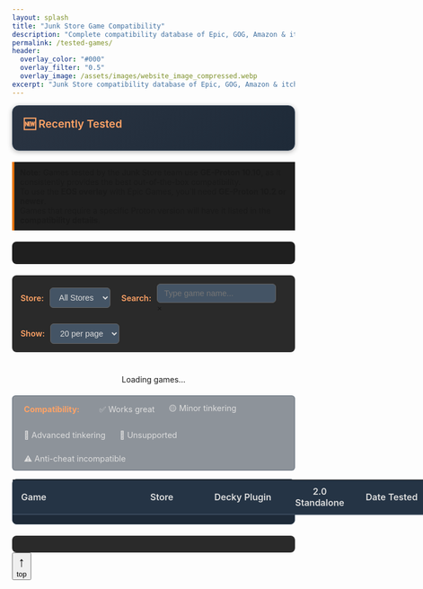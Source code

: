 ```yaml
---
layout: splash
title: "Junk Store Game Compatibility"
description: "Complete compatibility database of Epic, GOG, Amazon & itch.io (beta) games tested on Steam Deck. Search hundreds of games with working status and setup notes."
permalink: /tested-games/
header:
  overlay_color: "#000"
  overlay_filter: "0.5"
  overlay_image: /assets/images/website_image_compressed.webp
excerpt: "Junk Store compatibility database of Epic, GOG, Amazon & itch.io (beta) games tested on Steam Deck."
---
```


<!-- Custom header height for this page -->
<style>
/* Force specific header height */
.layout--splash .page__hero--overlay {
  min-height: 300px !important;
  height: 300px !important;
  max-height: 300px !important;
}

/* Override default padding/margins with high specificity */
.layout--splash .page__hero--overlay .page__inner-wrap {
  position: relative !important;
  top: 50% !important;
  transform: translateY(-50%) !important;
  padding-top: 0 !important;
  padding-bottom: 0 !important;
}

.layout--splash .page__hero--overlay .page__title {
  margin-top: 0 !important;
  margin-bottom: 8px !important;
  padding-top: 70px !important;
  padding-bottom: 8px !important;
}

.layout--splash .page__hero--overlay .archive__item-excerpt {
  margin-bottom: 0 !important;
  padding-bottom: 70px !important;
}

.layout--splash .page__hero--overlay .archive__item-excerpt p {
  margin-bottom: 0 !important;
}

@media (max-width: 768px) {
  .layout--splash .page__hero--overlay {
    min-height: 250px !important;
    height: 250px !important;
    max-height: 250px !important;
  }
}
</style>

<div class="spacer mt-4"></div>

<!-- Featured Games Section -->
<div class="feature-box">
  <h3>🆕 Recently Tested</h3>
  <div class="featured-row" id="featuredGamesContainer">
    <!-- Featured games will be populated by JavaScript -->
  </div>
</div>

<p style="border-left: 4px solid #e67300; background-color: #1f1f1f; padding: 10px; margin-top: 20px;">
  <strong>Note:</strong> Games tested by the Junk Store team use <strong>GE-Proton 10.10</strong>, as it consistently provides the best out-of-the-box compatibility.<br>
  To use the <strong>EOS overlay</strong> with Epic Games, you'll need <strong>GE-Proton 10.2 or newer</strong>.<br>
  Games that require a specific Proton version will have it listed in the <strong>compatibility details</strong>.
</p>

<!-- Games Statistics -->
<div id="gamesStats" class="games-stats">
  <!-- Stats will be populated by JavaScript -->
</div>

<!-- Table Controls -->
<div class="table-controls">
  <div class="control-group">
    <label for="storefrontFilter">Store:</label>
    <select id="storefrontFilter">
      <option value="All">All Stores</option>
      <option value="Epic">Epic</option>
      <option value="GOG">GOG</option>
      <option value="Amazon">Amazon</option>
      <option value="itch.io">itch.io</option>
    </select>
  </div>
  
  <div class="control-group">
    <label for="searchInput">Search:</label>
    <div class="search-input-wrapper">
      <input type="text" id="searchInput" placeholder="Type game name..." autocomplete="off" />
      <div class="search-clear-btn" id="clearSearch" title="Clear search">&times;</div>
    </div>
  </div>
  
  <div class="control-group">
    <label for="pageSizeSelect">Show:</label>
    <select id="pageSizeSelect">
      <option value="10">10 per page</option>
      <option value="20" selected>20 per page</option>
      <option value="50">50 per page</option>
    </select>
  </div>
</div>

<!-- Loading indicator -->
<div id="loadingIndicator" style="text-align: center; padding: 20px;">
  Loading games...
</div>

<!-- Compatibility Legend -->
<div class="compatibility-legend">
  <span class="legend-title">Compatibility:</span>
  <span class="legend-item">✅ Works great</span>
  <span class="legend-item">🟡 Minor tinkering</span>
  <span class="legend-item">🔧 Advanced tinkering</span>
  <span class="legend-item">🚫 Unsupported</span>
  <span class="legend-item">⚠️ Anti-cheat incompatible</span>
</div>

<!-- Games Table -->
<div class="games-table-wrapper">
  <table id="gamesTable">
    <thead>
      <tr>
        <th>Game</th>
        <th>Store</th>
        <th>Decky Plugin</th>
        <th>2.0 Standalone</th>
        <th>Date Tested</th>
      </tr>
    </thead>
    <tbody id="gamesTableBody">
      <!-- Table rows will be populated by JavaScript -->
    </tbody>
  </table>
</div>

<!-- Pagination -->
<div class="pagination-container" id="paginationContainer">
  <div class="pagination-info" id="paginationInfo">
    <!-- Will show "Showing X-Y of Z games" -->
  </div>
  <div class="pagination-controls" id="paginationControls">
    <!-- Page buttons will be added here -->
  </div>
</div>

<!-- Back to Top Button -->
<button id="backToTop" title="Back to top" aria-label="Back to top">
  <span style="display:block; font-size:1.5rem;">↑</span>
  <span style="display:block; font-size:0.8rem; font-weight:normal;">top</span>
</button>

<script>
// Global variables
let gamesData = null;
let filteredGames = [];
let currentPage = 1;
let pageSize = 20;

// Load games data
async function loadGamesData() {
  try {
    console.log('Loading games data from /assets/data/games-table.json');
    const response = await fetch('/assets/data/games-table.json');
    
    console.log('Response status:', response.status);
    if (!response.ok) {
      throw new Error(`HTTP error! status: ${response.status}`);
    }
    
    gamesData = await response.json();
    console.log(`✅ Loaded ${gamesData.total_games} games successfully`);
    console.log('First 3 games:', gamesData.games.slice(0, 3));
    
    // Initialize the page
    populateFeaturedGames();
    populateStats();
    filteredGames = [...gamesData.games];
    sortGames(); // Sort featured first, then alphabetically
    console.log(`Filtered games count: ${filteredGames.length}, pageSize: ${pageSize}`);
    updateTable();
    setupEventListeners();
    
    // Hide loading indicator
    document.getElementById('loadingIndicator').style.display = 'none';
    
  } catch (error) {
    console.error('❌ Error loading games data:', error);
    document.getElementById('loadingIndicator').innerHTML = `
      <div style="color: #f44336;">
        <h3>Error loading games data</h3>
        <p><strong>Error:</strong> ${error.message}</p>
        <p>Check the browser console for more details.</p>
        <button onclick="loadGamesData()" style="background: #e67300; color: white; border: none; padding: 10px 20px; border-radius: 4px; cursor: pointer;">
          Retry
        </button>
      </div>
    `;
  }
}

// Estimate visual width of game entry for optimal packing
function estimateGameEntryWidth(game) {
  const titleLength = game.title.length;
  const storeLength = game.storefront.length;
  
  // Weight factors: title characters are wider than store badge
  // Add base padding/margin estimates
  const baseWidth = 40; // padding, borders, gaps
  const titleWeight = titleLength * 8; // ~8px per character for title
  const storeWeight = storeLength * 6; // ~6px per character for badge
  
  return baseWidth + titleWeight + storeWeight;
}

// Sort games by estimated width for better space utilization
function sortGamesByWidth(games) {
  return games
    .map(game => ({
      ...game,
      estimatedWidth: estimateGameEntryWidth(game)
    }))
    .sort((a, b) => {
      // Alternate between short and long titles for better packing
      // This creates a more balanced visual layout
      const aIndex = games.indexOf(a);
      const bIndex = games.indexOf(b);
      
      if (aIndex % 2 === 0) {
        return a.estimatedWidth - b.estimatedWidth; // Short first for even positions
      } else {
        return b.estimatedWidth - a.estimatedWidth; // Long first for odd positions
      }
    });
}

// Populate featured games
function populateFeaturedGames() {
  const featuredGames = gamesData.games.filter(game => game.is_featured);
  const container = document.getElementById('featuredGamesContainer');
  
  if (featuredGames.length === 0) {
    container.innerHTML = '<div class="featured-entry">No featured games at this time.</div>';
    return;
  }
  
  // Sort games for optimal space utilization
  const sortedGames = sortGamesByWidth(featuredGames);
  
  container.innerHTML = sortedGames.map(game => {
    const storefrontDir = game.storefront === 'itch.io' ? 'itch.io' : game.storefront.toLowerCase();
    return `
    <div class="featured-entry clickable" data-game-id="${game.id}" data-modal-file="games/${storefrontDir}/${game.slug}.json">
      <span class="featured-game-link">
        ${game.title}
      </span>
      <span class="store-badge ${game.storefront === 'itch.io' ? 'itch' : game.storefront.toLowerCase()}">${game.storefront.toLowerCase()}</span>
    </div>
    `;
  }).join('');
  
  // Re-add modal handlers for featured games
  addModalHandlers();
}

// Populate statistics
function populateStats() {
  const stats = document.getElementById('gamesStats');
  stats.innerHTML = `
    <div class="stats-grid">
      <div class="stat-item">
        <span class="stat-number">${gamesData.total_games}</span>
        <span class="stat-label">Total Games</span>
      </div>
      <div class="stat-item">
        <span class="stat-number">${gamesData.ratings_summary.both_green}</span>
        <span class="stat-label">Works Great</span>
      </div>
      <div class="stat-item">
        <span class="stat-number">${gamesData.storefronts.Epic.total}</span>
        <span class="stat-label">Epic Games</span>
      </div>
      <div class="stat-item">
        <span class="stat-number">${gamesData.storefronts.GOG.total}</span>
        <span class="stat-label">GOG</span>
      </div>
      <div class="stat-item">
        <span class="stat-number">${gamesData.storefronts.Amazon.total}</span>
        <span class="stat-label">Amazon</span>
      </div>
      <div class="stat-item">
        <span class="stat-number">${gamesData.storefronts['itch.io'].total}</span>
        <span class="stat-label">itch.io</span>
      </div>
    </div>
  `;
}

// Sort games: featured first, then alphabetically
function sortGames() {
  filteredGames.sort((a, b) => {
    // Featured games come first
    if (a.is_featured && !b.is_featured) return -1;
    if (!a.is_featured && b.is_featured) return 1;
    
    // Then sort alphabetically by title
    return a.title.localeCompare(b.title);
  });
}

// Get compatibility display for ratings
function getCompatibilityDisplay(rating) {
  if (!rating) return '<span class="compatibility-na">Not tested</span>';
  
  const ratingMap = {
    'green': '✅',
    'Perfect': '✅',  // Handle Perfect ratings as green checkmarks
    'yellow': '🟡',
    'red': '🔧',
    'not-working': '🚫',
    'not-supported': '🚫'
  };
  
  return `<span class="compatibility-rating">${ratingMap[rating] || '❓'}</span>`;
}

// Convert controller input to user-friendly game mode text
function getGameModeDisplay(controllerInput) {
  if (!controllerInput) return 'Unknown';
  
  const modeMap = {
    'native': '🎮 Controller Native',
    'mouse-only': '🖱️ Mouse Only',
    'keyboard-mouse': '⌨️ Keyboard + Mouse',
    'controller': '🎮 Controller',
    'touchpad': '👆 Touchpad',
    'mixed': '🎮🖱️ Mixed Input'
  };
  
  return modeMap[controllerInput.toLowerCase()] || `🎮 ${controllerInput}`;
}

// Format controller input for display
function formatControllerInput(controllerInput) {
  if (!controllerInput) return 'Not specified';
  
  const inputLower = controllerInput.toLowerCase();
  const formatMap = {
    'native': '🎮 Native Controller',
    'keyboard-mouse': '⌨️ Keyboard & Mouse',
    'controller': '🎮 Controller',
    'mouse-only': '🖱️ Mouse Only',
    'touchpad': '👆 Touchpad',
    'mixed': '🎮🖱️ Mixed Input'
  };
  
  // If it's a known mapping, use it
  if (formatMap[inputLower]) {
    return formatMap[inputLower];
  }
  
  // Otherwise, capitalize first letter and add gamepad emoji if not present
  const formatted = controllerInput.charAt(0).toUpperCase() + controllerInput.slice(1);
  return formatted.includes('🎮') ? formatted : `🎮 ${formatted}`;
}

// Update table with current page
function updateTable() {
  const tbody = document.getElementById('gamesTableBody');
  const startIdx = (currentPage - 1) * pageSize;
  const endIdx = Math.min(startIdx + pageSize, filteredGames.length);
  const pageGames = filteredGames.slice(startIdx, endIdx);
  
  console.log(`Page ${currentPage}: showing ${pageGames.length} games (${startIdx}-${endIdx}) of ${filteredGames.length} total, pageSize: ${pageSize}`);
  
  const tableHTML = pageGames.map(game => {
    // Check if this is an anti-cheat game
    const isAntiCheat = game.cant_test_linux === true;
    
    return `
    <tr class="${game.is_featured ? 'featured-game' : ''}" data-storefront="${game.storefront}" data-status="${game.overall_status}">
      <td title="${game.title}">
        ${isAntiCheat ? 
          `<span class="game-title-static">${game.title}</span>` :
          `<span class="game-link clickable" data-game-id="${game.id}" data-modal-file="games/${game.storefront === 'itch.io' ? 'itch.io' : game.storefront.toLowerCase()}/${game.slug}.json">${game.title}</span>`
        }
      </td>
      <td>
        <span class="store-badge ${game.storefront === 'itch.io' ? 'itch' : game.storefront.toLowerCase()}">${game.storefront.toLowerCase()}</span>
      </td>
      ${isAntiCheat ? 
        `<td colspan="2" class="anticheat-warning">⚠️ Incompatible - Anti Cheat</td>` :
        `<td class="compatibility-rating">${getCompatibilityDisplay(game.decky_rating)}</td>
         <td class="compatibility-rating">${getCompatibilityDisplay(game.standalone_rating)}</td>`
      }
      <td>${game.date_tested || ''}</td>
    </tr>
    `;
  }).join('');
  
  console.log('Generated HTML length:', tableHTML.length);
  console.log('Setting tbody innerHTML...');
  tbody.innerHTML = tableHTML;
  console.log('tbody rows after setting:', tbody.children.length);
  
  updatePagination();
  
  // Re-add modal handlers after table update
  addModalHandlers();
}

// Update pagination controls
function updatePagination() {
  const totalPages = Math.ceil(filteredGames.length / pageSize);
  const startIdx = (currentPage - 1) * pageSize + 1;
  const endIdx = Math.min(currentPage * pageSize, filteredGames.length);
  
  // Update info
  document.getElementById('paginationInfo').textContent = 
    `Showing ${startIdx}-${endIdx} of ${filteredGames.length} games`;
  
  // Update controls
  const controls = document.getElementById('paginationControls');
  let html = '';
  
  // Previous button
  html += `<button class="pagination-btn ${currentPage === 1 ? 'disabled' : ''}" 
           onclick="changePage(${currentPage - 1})" ${currentPage === 1 ? 'disabled' : ''}>
           ← Previous</button>`;
  
  // Page numbers (simplified - show first, current-1, current, current+1, last)
  const pagesToShow = [];
  if (totalPages <= 7) {
    for (let i = 1; i <= totalPages; i++) {
      pagesToShow.push(i);
    }
  } else {
    pagesToShow.push(1);
    if (currentPage > 3) pagesToShow.push('...');
    for (let i = Math.max(2, currentPage - 1); i <= Math.min(totalPages - 1, currentPage + 1); i++) {
      pagesToShow.push(i);
    }
    if (currentPage < totalPages - 2) pagesToShow.push('...');
    if (totalPages > 1) pagesToShow.push(totalPages);
  }
  
  pagesToShow.forEach(page => {
    if (page === '...') {
      html += '<span class="pagination-ellipsis">...</span>';
    } else {
      html += `<button class="pagination-btn ${page === currentPage ? 'active' : ''}" 
               onclick="changePage(${page})">${page}</button>`;
    }
  });
  
  // Next button
  html += `<button class="pagination-btn ${currentPage === totalPages ? 'disabled' : ''}" 
           onclick="changePage(${currentPage + 1})" ${currentPage === totalPages ? 'disabled' : ''}>
           Next →</button>`;
  
  controls.innerHTML = html;
}

// Change page
function changePage(page) {
  const totalPages = Math.ceil(filteredGames.length / pageSize);
  if (page < 1 || page > totalPages) return;
  
  currentPage = page;
  updateTable();
  
  // Scroll to top of table
  document.querySelector('.games-table-wrapper').scrollIntoView({ 
    behavior: 'smooth', 
    block: 'start' 
  });
}

// Filter table
function filterTable() {
  if (!gamesData) return;
  
  const storeValue = document.getElementById('storefrontFilter').value;
  const searchValue = document.getElementById('searchInput').value.toLowerCase();
  
  filteredGames = gamesData.games.filter(game => {
    const storeMatches = (storeValue === 'All' || game.storefront === storeValue);
    const searchMatches = game.title.toLowerCase().includes(searchValue) || 
                         (game.publisher && game.publisher.toLowerCase().includes(searchValue));
    
    return storeMatches && searchMatches;
  });
  
  sortGames(); // Re-sort after filtering
  currentPage = 1; // Reset to first page
  updateTable();
}

// Change page size
function changePageSize() {
  pageSize = parseInt(document.getElementById('pageSizeSelect').value);
  currentPage = 1; // Reset to first page
  updateTable();
}

// Add modal click handlers
function addModalHandlers() {
  // Handle clickable game links in table
  const gameLinks = document.querySelectorAll('.game-link.clickable');
  gameLinks.forEach(link => {
    link.addEventListener('click', async (e) => {
      e.preventDefault();
      const gameId = e.target.dataset.gameId;
      const modalFile = e.target.dataset.modalFile;
      await openGameModal(gameId, modalFile);
    });
  });
  
  // Handle clickable featured game entries (entire div is clickable)
  const featuredEntries = document.querySelectorAll('.featured-entry.clickable');
  featuredEntries.forEach(entry => {
    entry.addEventListener('click', async (e) => {
      e.preventDefault();
      const gameId = entry.dataset.gameId;
      const modalFile = entry.dataset.modalFile;
      await openGameModal(gameId, modalFile);
    });
  });
}

// Open game modal
async function openGameModal(gameId, modalFile) {
  try {
    console.log(`Opening modal for game: ${gameId}, modal file: ${modalFile}`);
    
    // Show loading state
    const loadingModal = document.createElement('div');
    loadingModal.className = 'game-modal show';
    loadingModal.innerHTML = `
      <div class="modal-backdrop">
        <div class="modal-content">
          <div style="text-align: center; padding: 40px;">
            <div style="font-size: 2rem; color: #ffa366;">Loading...</div>
            <p style="margin-top: 20px; color: #ccc;">Loading game details...</p>
          </div>
        </div>
      </div>
    `;
    document.body.appendChild(loadingModal);

    // Find basic game info from table data
    const basicGame = gamesData.games.find(g => g.id === gameId);
    if (!basicGame) {
      throw new Error('Game not found in table data');
    }
    
    // Load detailed game data from individual JSON file
    let detailedGame = basicGame; // fallback to basic data
    
    if (modalFile) {
      try {
        console.log(`Fetching detailed game data from: /assets/data/${modalFile}`);
        const detailResponse = await fetch(`/assets/data/${modalFile}`);
        if (detailResponse.ok) {
          const detailedData = await detailResponse.json();
          // Merge basic table data with detailed JSON data
          detailedGame = { ...basicGame, ...detailedData };
          console.log('✅ Loaded detailed game data:', detailedGame.title);
          console.log('🖼️ Image URLs from detailed data:');
          console.log('  banner_image:', detailedData.banner_image);
          console.log('  vertical_artwork:', detailedData.vertical_artwork);
          console.log('  icon_image:', detailedData.icon_image);
        } else {
          console.warn(`Could not load detailed data from ${modalFile}, using basic data`);
        }
      } catch (detailError) {
        console.warn('Error loading detailed game data:', detailError);
        // Continue with basic data
      }
    }
    
    // Remove loading modal
    loadingModal.remove();
    
    // Create actual modal with detailed data
    createGameModal(detailedGame);
    
  } catch (error) {
    console.error('Failed to open game modal:', error);
    // Remove loading modal if it exists
    const loadingModal = document.querySelector('.game-modal');
    if (loadingModal) loadingModal.remove();
    
    // Show error
    alert('Failed to load game details. Please try again.');
  }
}

// Create game modal
function createGameModal(game) {
  console.log('🔥 MODAL DEBUG: Creating modal for', game.title, 'with languages:', game.languages, 'and game_modes:', game.game_modes);
  console.log('🎮 Debug game_modes:', game.game_modes);
  console.log('🌍 Debug languages:', game.languages);
  console.log('⭐ Debug decky_rating:', game.decky_rating, '-> class:', getStatusClass(game.decky_rating), 'text:', getStatusText(game.decky_rating));
  console.log('⭐ Debug standalone_rating:', game.standalone_rating, '-> class:', getStatusClass(game.standalone_rating), 'text:', getStatusText(game.standalone_rating));
  console.log('🎨 Creating modal for game:', game.title);
  console.log('🖼️ Final image URLs for modal:');
  console.log('  banner_image:', game.banner_image);
  console.log('  vertical_artwork:', game.vertical_artwork);
  console.log('  Will show banner?', game.banner_image && !game.banner_image.startsWith('./artwork/'));
  console.log('  Will show vertical?', game.vertical_artwork && !game.vertical_artwork.startsWith('./artwork/'));
  
  // Remove existing modal
  const existingModal = document.getElementById('gameModal');
  if (existingModal) {
    existingModal.remove();
  }
  
  const modal = document.createElement('div');
  modal.id = 'gameModal';
  modal.className = 'game-modal';
  
  modal.innerHTML = `
    <div class="modal-backdrop">
      <div class="modal-content">
        <!-- Game Banner -->
        <div id="gameBanner-${game.id}" class="game-banner">
          ${game.banner_image && !game.banner_image.startsWith('./artwork/') ? 
            `<img src="${game.banner_image}" alt="Game Banner" style="width: 100%; max-height: 120px; object-fit: scale-down; border-radius: 8px;" onerror="this.parentElement.style.display='none';">` : ''}
        </div>
        
        <!-- Enhanced Header -->
        <div class="modal-header-enhanced">
          <div class="game-header-content">
            <div class="game-basic-info">
              <div class="game-title-area">
                <h4>${game.title}</h4>
                <div class="game-meta-row">
                  ${game.releasedate ? `<div class="game-meta">Released: ${new Date(game.releasedate).toLocaleDateString('en-US', { year: 'numeric', month: 'long', day: 'numeric' })}</div>` : ''}
                  ${game.size && game.size.trim() !== '' ? `<div class="game-meta">Size: ${game.size}</div>` : ''}
                </div>
              </div>
            </div>
            <div class="header-badges">
              <span class="storefront-badge storefront-${game.storefront.toLowerCase()}">${game.storefront.toLowerCase()}</span>
            </div>
          </div>
          <button class="modal-close">&times;</button>
        </div>
        
        <!-- Essential Info Strip -->
        <div class="essential-info">
          <div class="feature-grid">
            <div class="feature-item">
              <span class="feature-label">Decky Plugin</span>
              <span class="feature-value ${getStatusClass(game.decky_rating)}">${getStatusText(game.decky_rating)}</span>
            </div>
            <div class="feature-item">
              <span class="feature-label">2.0 Standalone</span>
              <span class="feature-value ${getStatusClass(game.standalone_rating)}">${getStatusText(game.standalone_rating)}</span>
            </div>
            <div class="feature-item">
              <span class="feature-label">Proton Version</span>
              <span class="feature-value">${game.proton_version || 'GE-Proton'}</span>
            </div>
            <div class="feature-item">
              <span class="feature-label">Date Tested</span>
              <span class="feature-value">${game.date_tested || 'Not tested'}</span>
            </div>
          </div>
        </div>
        
        <!-- 2-Tab Navigation (Bootstrap Style) -->
        <ul class="nav nav-tabs nav-tabs-clean" role="tablist">
          <li class="nav-item">
            <a class="nav-link active" data-bs-toggle="tab" href="#overview-${game.id}" role="tab">
              <i class="fas fa-info-circle me-2"></i>Overview
            </a>
          </li>
          <li class="nav-item">
            <a class="nav-link" data-bs-toggle="tab" href="#testing-${game.id}" role="tab">
              <i class="fas fa-cogs me-2"></i>Testing Details
            </a>
          </li>
        </ul>
        
        <!-- Tab Content -->
        <div class="tab-content tab-content-enhanced">
          <!-- Overview Tab -->
          <div class="tab-pane active" id="overview-${game.id}" role="tabpanel">
            <div class="row">
              <div class="col-md-4">
                <div id="gameImages-${game.id}" class="game-image-container ${hasEpicFeatures(game) ? '' : 'no-epic-features'}">
                  ${game.vertical_artwork && !game.vertical_artwork.startsWith('./artwork/') ? 
                    `<img src="${game.vertical_artwork}" alt="Game Cover" class="game-image-main" onerror="this.style.display='none';">` :
                    `<div class="game-image-placeholder">
                      <div class="placeholder-content">
                        <i class="fas fa-gamepad" style="font-size: 2rem; color: #4a5568; margin-bottom: 8px;"></i>
                        <p style="color: #a0aec0; margin: 0; font-size: 0.8rem;">Game Image</p>
                        <p style="color: #a0aec0; margin: 0; font-size: 0.7rem;">Not Available</p>
                      </div>
                    </div>`
                  }
                </div>
                
                ${renderEpicFeatures(game)}
              </div>
              <div class="col-md-8" id="gameDescription-${game.id}">
                <div class="info-section">
                  <h6><i class="fas fa-gamepad text-primary"></i> Game Information</h6>
                  <!-- Top row: Genre, Publisher, Game Modes (short items) -->
                  <div class="info-grid info-grid-top">
                    ${game.genre ? `
                      <div class="info-item">
                        <span class="info-label">Genre</span>
                        <span class="info-value">${game.genre}</span>
                      </div>
                    ` : ''}
                    ${game.publisher ? `
                      <div class="info-item">
                        <span class="info-label">Publisher</span>
                        <span class="info-value">${game.publisher}</span>
                      </div>
                    ` : ''}
                    ${game.game_modes && Array.isArray(game.game_modes) && game.game_modes.length > 0 ? `
                      <div class="info-item">
                        <span class="info-label">Game Modes</span>
                        <span class="info-value">${game.game_modes.join(', ')}</span>
                      </div>
                    ` : ''}
                  </div>
                  
                  <!-- Bottom row: Languages (flexible, can be long) -->
                  ${game.languages && Array.isArray(game.languages) && game.languages.length > 0 ? `
                    <div class="info-grid info-grid-languages">
                      <div class="info-item info-item-full">
                        <span class="info-label">Languages</span>
                        <span class="info-value">${game.languages.join(', ')}</span>
                      </div>
                    </div>
                  ` : ''}
                  
                  <!-- Legacy language support (if present) -->
                  ${game.language_support ? `
                    <div class="info-grid info-grid-languages">
                      <div class="info-item info-item-full">
                        <span class="info-label">Language Support</span>
                        <span class="info-value">${game.language_support}</span>
                      </div>
                    </div>
                  ` : ''}
                </div>
              
                ${game.description ? `
                  <div class="info-section" style="margin-top: -3px;">
                    <h6 style="margin-bottom: 4px;">Description</h6>
                    <div class="notes-content">${game.description}</div>
                  </div>
                ` : ''}
              </div>
            </div>
          </div>
          
          <!-- Testing Details Tab -->
          <div class="tab-pane" id="testing-${game.id}" role="tabpanel">
            ${renderTestingDetailsBootstrap(game)}
          </div>
        </div>
      </div>
    </div>
  `;
  
  document.body.appendChild(modal);
  
  // Setup close handlers
  const closeBtn = modal.querySelector('.modal-close');
  if (closeBtn) {
    closeBtn.addEventListener('click', () => closeModal(modal));
  }
  
  const backdrop = modal.querySelector('.modal-backdrop');
  if (backdrop) {
    backdrop.addEventListener('click', (e) => {
      if (e.target === backdrop) {
        closeModal(modal);
      }
    });
  }
  
  // Bootstrap tab switching
  const tabLinks = modal.querySelectorAll('.nav-link');
  tabLinks.forEach(link => {
    link.addEventListener('click', (e) => {
      e.preventDefault();
      
      // Remove active classes from all tabs
      modal.querySelectorAll('.nav-link').forEach(l => l.classList.remove('active'));
      modal.querySelectorAll('.tab-pane').forEach(p => p.classList.remove('active'));
      
      // Add active class to clicked tab
      link.classList.add('active');
      
      // Show corresponding tab content
      const targetId = link.getAttribute('href').substring(1);
      const targetPanel = modal.querySelector(`#${targetId}`);
      if (targetPanel) {
        targetPanel.classList.add('active');
      }
    });
  });
  
  // Escape key
  const escapeHandler = (e) => {
    if (e.key === 'Escape') {
      closeModal(modal);
      document.removeEventListener('keydown', escapeHandler);
    }
  };
  document.addEventListener('keydown', escapeHandler);
  
  // Show modal
  requestAnimationFrame(() => {
    modal.classList.add('show');
  });
}

// Close modal
function closeModal(modal) {
  modal.classList.remove('show');
  setTimeout(() => {
    if (modal.parentNode) {
      modal.parentNode.removeChild(modal);
    }
  }, 300);
}

// Helper functions for modal
function getStatusClass(rating) {
  if (!rating) return 'text-muted';
  const ratingLower = rating.toLowerCase();
  if (ratingLower === 'green' || ratingLower === 'perfect') return 'text-success';
  if (ratingLower === 'yellow') return 'text-warning';
  if (ratingLower === 'red') return 'text-danger';
  if (ratingLower === 'not-working') return 'text-danger';
  if (ratingLower === 'not-supported') return 'text-not-supported';
  if (ratingLower === 'unknown') return 'text-muted';
  return 'text-muted';
}

function getStatusText(rating) {
  if (!rating) return 'Not tested';
  const ratingLower = rating.toLowerCase();
  if (ratingLower === 'green' || ratingLower === 'perfect') return 'Works great';
  if (ratingLower === 'yellow') return 'Minor tinkering';
  if (ratingLower === 'red') return 'Advanced tinkering';
  if (ratingLower === 'not-working') return 'Doesn\'t work';
  if (ratingLower === 'unknown') return 'Untested';
  if (ratingLower === 'not-supported') return 'Not supported';
  if (ratingLower === 'untested') return 'Untested';
  
  // For any other value, capitalize first letter
  return rating.charAt(0).toUpperCase() + rating.slice(1).toLowerCase();
}

// Check if game has Epic features to display
function hasEpicFeatures(game) {
  if (game.storefront !== 'Epic') return false;
  
  const epicFeatures = game.epic_features || {};
  console.log(`🎮 Epic features for ${game.title}:`, epicFeatures);
  
  return epicFeatures.epic_achievements || game.epic_achievements ||
         epicFeatures.epic_offline_mode || game.epic_offline_mode ||
         epicFeatures.must_be_online || game.must_be_online ||
         epicFeatures.requires_eos || game.requires_eos ||
         epicFeatures.supports_eos || game.supports_eos ||
         epicFeatures.requires_verification || game.requires_verification ||
         epicFeatures.requires_eac_runtime || game.requires_eac_runtime ||
         epicFeatures.requires_battleye_runtime || game.requires_battleye_runtime;
}

// Render Epic Games features
function renderEpicFeatures(game) {
  if (!hasEpicFeatures(game)) return '';
  
  const epicFeatures = game.epic_features || {};
  console.log(`✅ Rendering Epic features for ${game.title}`);
  
  return `
    <div class="info-section">
      <h6><i class="fas fa-star text-warning"></i> Epic Games Features</h6>
      <div class="epic-features-grid">
        ${epicFeatures.epic_achievements || game.epic_achievements ? `
          <div class="epic-feature-item">
            <span>Achievements</span>
            <span class="feature-status status-supported">✓ Supported</span>
          </div>
        ` : ''}
        ${epicFeatures.epic_offline_mode || game.epic_offline_mode ? `
          <div class="epic-feature-item">
            <span>Offline Mode</span>
            <span class="feature-status status-supported">✓ Available</span>
          </div>
        ` : ''}
        ${epicFeatures.must_be_online || game.must_be_online ? `
          <div class="epic-feature-item">
            <span>Must be Online</span>
            <span class="feature-status status-required">Required</span>
          </div>
        ` : ''}
        ${epicFeatures.requires_eos || epicFeatures.supports_eos || game.requires_eos || game.supports_eos ? `
          <div class="epic-feature-item">
            <span>EOS Overlay</span>
            <span class="feature-status ${(epicFeatures.requires_eos || game.requires_eos) ? 'status-required' : 'status-supported'}">${(epicFeatures.requires_eos || game.requires_eos) ? 'Required' : '✓ Supported'}</span>
          </div>
        ` : ''}
        ${epicFeatures.requires_verification || game.requires_verification ? `
          <div class="epic-feature-item">
            <span>Verification</span>
            <span class="feature-status status-warning">⚠️ Verify required</span>
          </div>
        ` : ''}
        ${epicFeatures.requires_eac_runtime || game.requires_eac_runtime ? `
          <div class="epic-feature-item">
            <span>EasyAntiCheat</span>
            <span class="feature-status status-required">Required</span>
          </div>
        ` : ''}
        ${epicFeatures.requires_battleye_runtime || game.requires_battleye_runtime ? `
          <div class="epic-feature-item">
            <span>BattlEye</span>
            <span class="feature-status status-required">Required</span>
          </div>
        ` : ''}
      </div>
    </div>
  `;
}

// Render testing details (Bootstrap version)
function renderTestingDetailsBootstrap(game) {
  let content = '';
  
  // Technical Configuration
  const hasConfig = game.dependencies || game.controller_config || game.controller_input || game.proton_version || game.protondb || game.epic_url || game.gog_url || game.itch_url || game.pc_gaming_wiki_url;
  if (hasConfig) {
    content += `
      <div class="info-section">
        <h6><i class="fas fa-tools text-success"></i> Technical Configuration</h6>
        <div class="info-grid">
          ${game.controller_config || game.controller_input ? `
            <div class="info-item">
              <span class="info-label">Controller Config</span>
              <span class="info-value">
                ${formatControllerInput(game.controller_config || game.controller_input)}
              </span>
            </div>
          ` : ''}
          ${game.dependencies ? `
            <div class="info-item">
              <span class="info-label">Dependencies</span>
              <span class="info-value">${game.dependencies}</span>
            </div>
          ` : ''}
          <div class="info-item">
            <span class="info-label">Proton Version</span>
            <span class="info-value">${game.proton_version || 'GE-Proton'}</span>
          </div>
          ${game.protondb ? `
            <div class="info-item">
              <span class="info-label">ProtonDB</span>
              <span class="info-value"><a href="${game.protondb}" target="_blank" rel="noopener noreferrer">View on ProtonDB <i class="fas fa-external-link-alt ms-1"></i></a></span>
            </div>
          ` : ''}
          ${game.epic_url ? `
            <div class="info-item">
              <span class="info-label">Epic Store</span>
              <span class="info-value"><a href="${game.epic_url}" target="_blank" rel="noopener noreferrer">View on Epic <i class="fas fa-external-link-alt ms-1"></i></a></span>
            </div>
          ` : ''}
          ${game.gog_url ? `
            <div class="info-item">
              <span class="info-label">GOG Store</span>
              <span class="info-value"><a href="${game.gog_url}" target="_blank" rel="noopener noreferrer">View on GOG <i class="fas fa-external-link-alt ms-1"></i></a></span>
            </div>
          ` : ''}
          ${game.itch_url ? `
            <div class="info-item">
              <span class="info-label">itch.io</span>
              <span class="info-value"><a href="${game.itch_url}" target="_blank" rel="noopener noreferrer">View on itch.io <i class="fas fa-external-link-alt ms-1"></i></a></span>
            </div>
          ` : ''}
          ${game.pc_gaming_wiki_url ? `
            <div class="info-item">
              <span class="info-label">PCGaming Wiki</span>
              <span class="info-value"><a href="${game.pc_gaming_wiki_url}" target="_blank" rel="noopener noreferrer">View on PCGaming Wiki <i class="fas fa-external-link-alt ms-1"></i></a></span>
            </div>
          ` : ''}
        </div>
      </div>
    `;
  }
  
  // Testing Notes
  if (game.notes) {
    content += `
      <div class="info-section">
        <h6><i class="fas fa-clipboard-list text-info"></i> Testing Notes</h6>
        <div class="notes-content">${renderMarkdown(game.notes)}</div>
      </div>
    `;
  }
  
  return content || '<p style="color: #ccc; text-align: center; padding: 40px;">No additional testing details available.</p>';
}

// Simple markdown renderer
function renderMarkdown(text) {
  if (!text) return '';
  
  let html = escapeHtml(text);
  html = html.replace(/\*\*(.*?)\*\*/g, '<strong>$1</strong>');
  html = html.replace(/\*(.*?)\*/g, '<em>$1</em>');
  
  return html;
}

// Escape HTML
function escapeHtml(text) {
  const div = document.createElement('div');
  div.textContent = text;
  return div.innerHTML;
}

// Setup event listeners
function setupEventListeners() {
  // Filter controls
  document.getElementById('storefrontFilter').addEventListener('change', filterTable);
  document.getElementById('searchInput').addEventListener('input', handleSearchInput);
  document.getElementById('pageSizeSelect').addEventListener('change', changePageSize);
  
  // Add modal click handlers
  addModalHandlers();
  
  // Back to top button
  const backToTop = document.getElementById('backToTop');
  if (backToTop) {
    window.addEventListener('scroll', function() {
      if (window.pageYOffset > 300) {
        backToTop.style.setProperty('display', 'block', 'important');
      } else {
        backToTop.style.setProperty('display', 'none', 'important');
      }
    });
    
    backToTop.addEventListener('click', function() {
      window.scrollTo({ top: 0, behavior: 'smooth' });
    });
  }
  
  // Clear search button
  const clearSearchBtn = document.getElementById('clearSearch');
  clearSearchBtn.addEventListener('click', function() {
    const searchInput = document.getElementById('searchInput');
    searchInput.value = '';
    searchInput.focus();
    filterTable();
    toggleClearButton();
  });
}

// Handle search input with clear button visibility
function handleSearchInput() {
  filterTable();
  toggleClearButton();
}

// Toggle clear button visibility
function toggleClearButton() {
  const searchInput = document.getElementById('searchInput');
  const clearBtn = document.getElementById('clearSearch');
  
  if (searchInput.value.length > 0) {
    clearBtn.classList.add('show');
  } else {
    clearBtn.classList.remove('show');
  }
}

// Initialize when page loads
document.addEventListener('DOMContentLoaded', loadGamesData);
</script>

<style>
/* Games Statistics Section (keeping yours) */
.games-stats {
  margin: 20px 0;
  padding: 20px;
  background: #1f1f1f;
  border-radius: 8px;
}

.stats-grid {
  display: grid;
  grid-template-columns: repeat(auto-fit, minmax(120px, 1fr));
  gap: 20px;
  text-align: center;
}

.stat-item {
  display: flex;
  flex-direction: column;
}

.stat-number {
  font-size: 2em;
  font-weight: bold;
  color: #e67300;
}

.stat-label {
  font-size: 0.9em;
  color: #ccc;
}

/* Text utility classes */
.text-muted {
  color: #9ca3af !important;
}

/* Optimized Table Styling (from test system) */
.feature-box {
  background: linear-gradient(135deg, #2a3442 0%, #1e2a38 100%);
  border: 1px solid #3a4a5c;
  border-radius: 12px;
  padding: 20px;
  margin-bottom: 20px;
  box-shadow: 0 2px 8px rgba(0, 0, 0, 0.3);
}

.feature-box h3 {
  color: #ffa366;
  margin: 0 0 15px 0;
  font-size: 1.2rem;
  font-weight: 600;
}

.featured-row {
  display: flex;
  flex-wrap: wrap;
  gap: 10px;
}

.featured-entry {
  background-color: #334458;
  padding: 8px 12px;
  border-radius: 6px;
  border: 1px solid #4a5a6c;
  display: flex;
  align-items: center;
  gap: 8px;
  transition: all 0.2s ease;
}

.featured-entry:hover {
  background-color: #3e5068;
  transform: translateY(-1px);
}

.featured-game-link {
  color: #cceeff;
  text-decoration: none;
  font-weight: 500;
  font-size: 0.9rem;
}

.table-controls {
  display: flex;
  flex-wrap: wrap;
  gap: 20px;
  margin-bottom: 20px;
  padding: 15px;
  background: #2a2a2a;
  border-radius: 8px;
}

.control-group {
  display: flex;
  align-items: center;
  gap: 10px;
}

.control-group label {
  font-weight: 600;
  color: #ffa366;
  font-size: 0.9rem;
}

select, input {
  background: #445465;
  color: #ddd;
  border: 1px solid #666;
  border-radius: 6px;
  padding: 8px 12px;
  font-size: 0.9rem;
}

select:focus, input:focus {
  outline: none;
  border-color: #ffa366;
}

.games-table-wrapper {
  background: #1e2a38;
  border-radius: 8px;
  border: 1px solid #3a4a5c;
  margin-bottom: 20px;
  overflow: visible !important;
}

#gamesTable {
  width: 100% !important;
  min-width: auto !important;
  border-collapse: collapse !important;
  background: #1e2a38 !important;
  color: #ddd !important;
  display: table !important;
  table-layout: auto !important;
  overflow: visible !important;
  margin-top: 0 !important;
  border: none !important;
  font-size: 1rem !important;
}

#gamesTable th {
  background: #253445;
  padding: 10px 15px;
  font-weight: 600;
  border-bottom: 2px solid #3a4a5c;
  text-align: left;
}

#gamesTable th:nth-child(1) { width: 30%; min-width: 200px; } /* Game */
#gamesTable th:nth-child(2) { width: 12%; min-width: 80px; }  /* Store */
#gamesTable th:nth-child(3) { width: 18%; min-width: 110px; text-align: center; } /* Decky Plugin */
#gamesTable th:nth-child(4) { width: 18%; min-width: 110px; text-align: center; padding-left: 12px; padding-right: 12px; } /* 2.0 Standalone */
#gamesTable th:nth-child(5) { width: 22%; min-width: 130px; } /* Date Tested */

#gamesTable td {
  padding: 10px 15px;
  border-bottom: 1px solid #3a4a5c;
}

#gamesTable th:nth-child(3), #gamesTable th:nth-child(4),
#gamesTable td:nth-child(3), #gamesTable td:nth-child(4) {
  text-align: center;
}

#gamesTable tbody tr:hover {
  background: rgba(255, 163, 102, 0.1);
}

.featured-game {
  background: rgba(255, 163, 102, 0.05) !important;
  border-left: 3px solid #ffa366;
}

.game-link.clickable {
  color: #66bfff;
  cursor: pointer;
  text-decoration: underline;
  transition: color 0.2s;
}

.game-link.clickable:hover {
  color: #aaddff;
}

.compatibility-rating {
  text-align: center;
  font-size: 1.1rem;
}

.compatibility-na {
  color: #888;
  font-style: italic;
}

.pagination-container {
  display: flex;
  justify-content: space-between;
  align-items: center;
  padding: 15px;
  background: #2a2a2a;
  border-radius: 8px;
  margin-top: 20px;
}

.pagination-info {
  color: #ccc;
  font-size: 0.9rem;
}

.pagination-controls {
  display: flex;
  gap: 5px;
  align-items: center;
}

.pagination-btn {
  background: #445465;
  color: #ddd;
  border: 1px solid #666;
  padding: 8px 12px;
  border-radius: 5px;
  cursor: pointer;
  transition: all 0.2s;
  font-size: 0.9rem;
}

.pagination-btn:hover:not(.disabled) {
  background: #556576;
  border-color: #ffa366;
}

.pagination-btn.active {
  background: #ffa366;
  color: #000;
  border-color: #ffa366;
  font-weight: 600;
}

.pagination-btn.disabled {
  opacity: 0.5;
  cursor: not-allowed;
}

.pagination-ellipsis {
  color: #ccc;
  padding: 8px 4px;
}

.store-badge {
  padding: 2px 8px;
  border-radius: 4px;
  font-size: 0.85em;
  font-weight: bold;
}

.store-badge.epic {
  background: #000;
  color: white;
}

.store-badge.gog {
  background: #86328a;
  color: white;
}

.store-badge.amazon {
  background: #00a14f;
  color: white;
}

.store-badge.itch {
  background: #fa5c5c;
  color: white;
}

/* Modal storefront badges */
.storefront-badge {
  padding: 4px 8px;
  border-radius: 4px;
  font-size: 0.8em;
  font-weight: bold;
  text-transform: uppercase;
}

.storefront-epic {
  background: #000;
  color: white;
}

.storefront-gog {
  background: #86328a;
  color: white;
}

.storefront-amazon {
  background: #00a14f;
  color: white;
}

.storefront-itch\.io {
  background: #fa5c5c;
  color: white;
}

/* Mobile responsive - stats grid only (table mobile styles moved to SCSS) */
@media (max-width: 768px) {
  .stats-grid {
    grid-template-columns: repeat(auto-fit, minmax(100px, 1fr));
    gap: 15px;
  }
}

/* Anti-cheat game styling */
.anticheat-warning {
  text-align: center !important;
  color: #ffa500 !important;
  font-weight: bold !important;
  background: rgba(255, 165, 0, 0.1) !important;
  padding: 8px 12px !important;
  border-radius: 4px !important;
}

.game-title-static {
  color: #ccc !important;
  cursor: default !important;
  text-decoration: none !important;
}

.game-title-static:hover {
  color: #ccc !important;
  text-decoration: none !important;
}

/* Compatibility Legend */
.compatibility-legend {
  display: flex;
  flex-wrap: wrap;
  gap: 25px;
  align-items: center;
  background: rgba(30, 42, 56, 0.5);
  padding: 12px 20px;
  border-radius: 6px;
  margin-bottom: 15px;
  font-size: 0.9rem;
  border: 1px solid rgba(58, 74, 92, 0.5);
}

.legend-title {
  color: #ffa366;
  font-weight: bold;
  margin-right: 10px;
}

.legend-item {
  color: #ddd;
  white-space: nowrap;
}

/* Game meta row styling for modal header */
.game-meta-row {
  display: flex;
  gap: 20px;
  flex-wrap: wrap;
  margin-top: 5px;
}

.game-meta {
  color: #aaa;
  font-size: 0.9rem;
}

@media (max-width: 768px) {
  .compatibility-legend {
    gap: 10px;
    font-size: 0.85rem;
  }
  
  .legend-item {
    font-size: 0.8rem;
  }
  
  .game-meta-row {
    gap: 15px;
  }
  
  .game-meta {
    font-size: 0.85rem;
  }
}
</style>